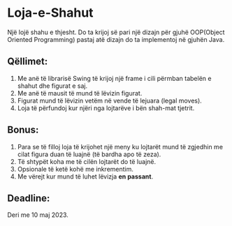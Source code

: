 # Loja-e-Shahut
Një lojë shahu e thjesht.
Do ta krijoj së pari një dizajn për gjuhë OOP(Object Oriented Programming) pastaj atë dizajn do ta implementoj në gjuhën Java.

Qëllimet:
------------

1. Me anë të librarisë Swing të krijoj një frame i cili përmban tabelën e shahut dhe figurat e saj.
2. Me anë të mausit të mund të lëvizin figurat.
3. Figurat mund të lëvizin vetëm në vende të lejuara (legal moves).
4. Loja të përfundoj kur njëri nga lojtarëve i bën shah-mat tjetrit.

Bonus:
------
1. Para se të filloj loja të krijohet një meny ku lojtarët mund të zgjedhin me cilat figura duan të luajnë (të bardha apo të zeza).
2. Të shtypët koha me të cilën lojtarët do të luajnë.
3. Opsionale të ketë kohë me inkrementim.
4. Me vërejt kur mund të luhet lëvizja **en passant**. 


Deadline:
---------

Deri me 10 maj 2023.
